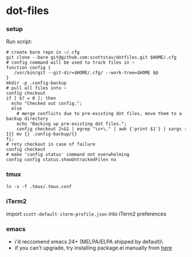 # dot-files

### setup
Run script:
```
# create bare repo in ~/.cfg
git clone --bare git@github.com:scottstav/dotfiles.git $HOME/.cfg
# config command will be used to track files in ~
function config {
   /usr/bin/git --git-dir=$HOME/.cfg/ --work-tree=$HOME $@
}
mkdir -p .config-backup
# pull all files into ~
config checkout
if [ $? = 0 ]; then
  echo "Checked out config.";
  else
	# merge conflicts due to pre-existing dot files, move them to a backup directory
    echo "Backing up pre-existing dot files.";
    config checkout 2>&1 | egrep "\s+\." | awk {'print $1'} | xargs -I{} mv {} .config-backup/{}
fi;
# rety checkout in case of failure
config checkout
# make 'config status' command not overwhelming
config config status.showUntrackedFiles no
```

### tmux
`ln -s -f .tmux/.tmux.conf`

### iTerm2
import `scott-default-iterm-profile.json` into iTerm2 preferences

### emacs
* i'd reccomend emacs 24+ (MELPA/ELPA shipped by default)\
* if you can't upgrade, try installing package.el manually from [here](http://git.savannah.gnu.org/gitweb/?p=emacs.git;a=blob_plain;hb=ba08b24186711eaeb3748f3d1f23e2c2d9ed0d09;f=lisp/emacs-lisp/package.el)
